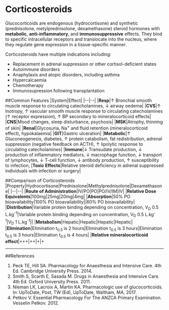 # Corticosteroids

Glucocorticoids are endogenous (hydrocortisone) and synthetic (prednisolone, metylprednisolone, dexamethasone) steroid hormones with **metabolic**, **anti-inflammatory**, and **immunosuppressive** effects. They bind to specific intracellular receptors and translocate into the nucleus, where they regulate gene expression in a tissue-specific manner.

Corticosteroids have multiple indications including:
* Replacement in adrenal suppression or other cortisol-deficient states
* Autoimmune disorders
* Anaphylaxis and atopic disorders, including asthma
* Hypercalcaemia
* Chemotherapy
* Immunosupression following transplantation

##Common Features
|System|Effect|
|--|--|
|**Resp**|↑ Bronchial smooth muscle response to circulating catecholamines, ↓ airway oedema|
|**CVS**|↑ Inotropy, ↑ vascular smooth muscle response to circulating catecholamines (↑ receptor expression), ↑ BP secondary to mineralocorticoid effects|
|**CNS**|Mood changes, sleep disturbance, psychosis|
|**MSK**|Atrophy, thinning of skin|
|**Renal**|Glycosuria, Na<sup>+</sup> and fluid retention (mineralocorticoid effect), hypokalaemia|
|**GIT**|Gastric ulceration|
|**Metabolic**|↑ Gluconeogenesis, diabetes, ↑ protein catabolism, fat redistribution, adrenal suppression (negative feedback on ACTH), ↑ lipolytic response to circulating catecholamines|
|**Immune**|↓ Transudate production, ↓ production of inflammatory mediators, ↓ macrophage function, ↓ transport of lymphocytes, ↓ T-cell function, ↓ antibody production, ↑ susceptibility to infection, 
|**Toxic Effects**|Relative steroid deficiency in adrenal suppressed individuals with infection or surgery|

##Comparison of Corticosteroids
|Property|Hydrocortisone|Prednisolone|Methylprednisolone|Dexamethasone|
|--|--|
|**Route of Administration**|IV/PO|PO|PO/IV/IM|IV|
|**Relative Dose Equivalents**|100mg|25mg|20mg|4mg|
|**Absorption**|50% PO bioavailability|100% PO bioavailability||60% PO bioavailability|
|**Distribution**|Variable protein binding depending on concentration, V<sub>D</sub> 0.5 L.kg<sup>-1</sup>|Variable protein binding depending on concentration, V<sub>D</sub> 0.5 L.kg<sup>-1</sup>|V<sub>D</sub> 1 L.kg<sup>-1</sup>||
|**Metabolism**|Hepatic|Hepatic|Hepatic|Hepatic|
|**Elimination**|Elimination t<sub>0.5</sub> is 2 hours|Elimination t<sub>0.5</sub> is 3 hours|Elimination t<sub>0.5</sub> is 3 hours|Elimination t<sub>0.5</sub> is 4 hours|
|**Relative mineralocorticoid effect**|+++|++|+|+

---
##References
1. Peck TE, Hill SA. Pharmacology for Anaesthesia and Intensive Care. 4th Ed. Cambridge University Press. 2014.  
2. Smith S, Scarth E, Sasada M. Drugs in Anaesthesia and Intensive Care. 4th Ed. Oxford University Press. 2011.
3. Nieman LK, Lacroix A, Martin KA. Pharmacologic use of glucocorticoids. In: UpToDate, Post, TW (Ed), UpToDate, Waltham, MA, 2017.
4. Petkov V. Essential Pharmacology For The ANZCA Primary Examination. Vesselin Petkov. 2012.